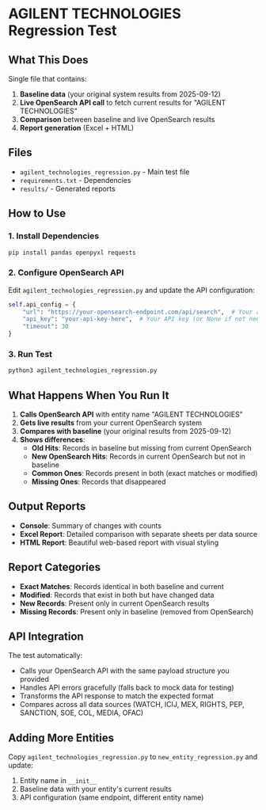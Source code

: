 # AGILENT TECHNOLOGIES Regression Test

## What This Does
Single file that contains:
1. **Baseline data** (your original system results from 2025-09-12)
2. **Live OpenSearch API call** to fetch current results for "AGILENT TECHNOLOGIES"
3. **Comparison** between baseline and live OpenSearch results
4. **Report generation** (Excel + HTML)

## Files
- `agilent_technologies_regression.py` - Main test file
- `requirements.txt` - Dependencies
- `results/` - Generated reports

## How to Use

### 1. Install Dependencies
```bash
pip install pandas openpyxl requests
```

### 2. Configure OpenSearch API
Edit `agilent_technologies_regression.py` and update the API configuration:
```python
self.api_config = {
    "url": "https://your-opensearch-endpoint.com/api/search",  # Your actual OpenSearch API URL
    "api_key": "your-api-key-here",  # Your API key (or None if not needed)
    "timeout": 30
}
```

### 3. Run Test
```bash
python3 agilent_technologies_regression.py
```

## What Happens When You Run It

1. **Calls OpenSearch API** with entity name "AGILENT TECHNOLOGIES"
2. **Gets live results** from your current OpenSearch system
3. **Compares with baseline** (your original results from 2025-09-12)
4. **Shows differences**:
   - **Old Hits**: Records in baseline but missing from current OpenSearch
   - **New OpenSearch Hits**: Records in current OpenSearch but not in baseline
   - **Common Ones**: Records present in both (exact matches or modified)
   - **Missing Ones**: Records that disappeared

## Output Reports
- **Console**: Summary of changes with counts
- **Excel Report**: Detailed comparison with separate sheets per data source
- **HTML Report**: Beautiful web-based report with visual styling

## Report Categories
- **Exact Matches**: Records identical in both baseline and current
- **Modified**: Records that exist in both but have changed data
- **New Records**: Present only in current OpenSearch results
- **Missing Records**: Present only in baseline (removed from OpenSearch)

## API Integration
The test automatically:
- Calls your OpenSearch API with the same payload structure you provided
- Handles API errors gracefully (falls back to mock data for testing)
- Transforms the API response to match the expected format
- Compares across all data sources (WATCH, ICIJ, MEX, RIGHTS, PEP, SANCTION, SOE, COL, MEDIA, OFAC)

## Adding More Entities
Copy `agilent_technologies_regression.py` to `new_entity_regression.py` and update:
1. Entity name in `__init__`
2. Baseline data with your entity's current results
3. API configuration (same endpoint, different entity name)

